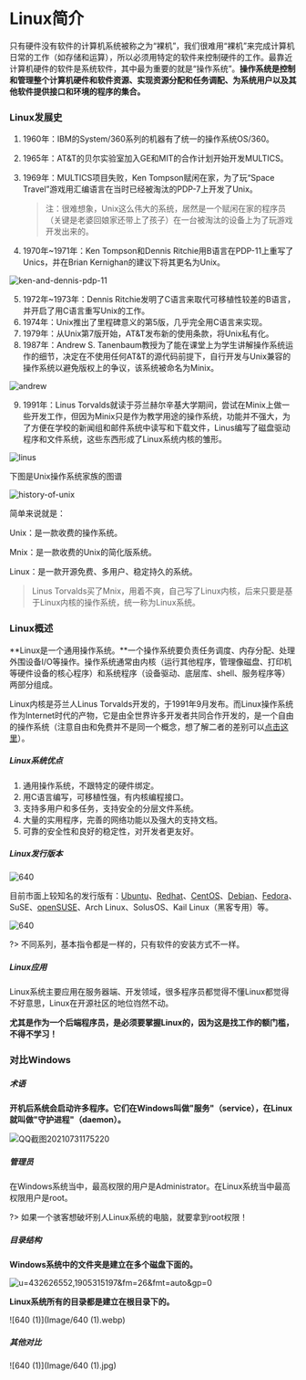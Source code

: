 # Linux简介

只有硬件没有软件的计算机系统被称之为“裸机”，我们很难用“裸机”来完成计算机日常的工作（如存储和运算），所以必须用特定的软件来控制硬件的工作。最靠近计算机硬件的软件是系统软件，其中最为重要的就是“操作系统”。**操作系统是控制和管理整个计算机硬件和软件资源、实现资源分配和任务调配、为系统用户以及其他软件提供接口和环境的程序的集合。**

### Linux发展史

1. 1960年：IBM的System/360系列的机器有了统一的操作系统OS/360。

2. 1965年：AT&T的贝尔实验室加入GE和MIT的合作计划开始开发MULTICS。

3. 1969年：MULTICS项目失败，Ken Tompson赋闲在家，为了玩“Space Travel”游戏用汇编语言在当时已经被淘汰的PDP-7上开发了Unix。

    > 注：很难想象，Unix这么伟大的系统，居然是一个赋闲在家的程序员（关键是老婆回娘家还带上了孩子）在一台被淘汰的设备上为了玩游戏开发出来的。

4. 1970年~1971年：Ken Tompson和Dennis Ritchie用B语言在PDP-11上重写了Unics，并在Brian Kernighan的建议下将其更名为Unix。

![ken-and-dennis-pdp-11](Image/ken-and-dennis-pdp-11.png)

5. 1972年~1973年：Dennis Ritchie发明了C语言来取代可移植性较差的B语言，并开启了用C语言重写Unix的工作。
6. 1974年：Unix推出了里程碑意义的第5版，几乎完全用C语言来实现。
7. 1979年：从Unix第7版开始，AT&T发布新的使用条款，将Unix私有化。
8. 1987年：Andrew S. Tanenbaum教授为了能在课堂上为学生讲解操作系统运作的细节，决定在不使用任何AT&T的源代码前提下，自行开发与Unix兼容的操作系统以避免版权上的争议，该系统被命名为Minix。

![andrew](Image/andrew.jpg)

9. 1991年：Linus Torvalds就读于芬兰赫尔辛基大学期间，尝试在Minix上做一些开发工作，但因为Minix只是作为教学用途的操作系统，功能并不强大，为了方便在学校的新闻组和邮件系统中读写和下载文件，Linus编写了磁盘驱动程序和文件系统，这些东西形成了Linux系统内核的雏形。

![linus](Image/linus.png)

下图是Unix操作系统家族的图谱

![history-of-unix](Image/history-of-unix.png)

简单来说就是：

Unix：是一款收费的操作系统。

Mnix：是一款收费的Unix的简化版系统。

Linux：是一款开源免费、多用户、稳定持久的系统。

>  Linus Torvalds买了Mnix，用着不爽，自己写了Linux内核，后来只要是基于Linux内核的操作系统，统一称为Linux系统。

### Linux概述

**Linux是一个通用操作系统。**一个操作系统要负责任务调度、内存分配、处理外围设备I/O等操作。操作系统通常由内核（运行其他程序，管理像磁盘、打印机等硬件设备的核心程序）和系统程序（设备驱动、底层库、shell、服务程序等）两部分组成。

Linux内核是芬兰人Linus Torvalds开发的，于1991年9月发布。而Linux操作系统作为Internet时代的产物，它是由全世界许多开发者共同合作开发的，是一个自由的操作系统（注意自由和免费并不是同一个概念，想了解二者的差别可以[点击这里](https://www.debian.org/intro/free)）。

##### Linux系统优点

1. 通用操作系统，不跟特定的硬件绑定。
2. 用C语言编写，可移植性强，有内核编程接口。
3. 支持多用户和多任务，支持安全的分层文件系统。
4. 大量的实用程序，完善的网络功能以及强大的支持文档。
5. 可靠的安全性和良好的稳定性，对开发者更友好。

##### Linux发行版本

![640](Image/640.webp)

目前市面上较知名的发行版有：[Ubuntu](https://www.ubuntu.com/)、[Redhat](https://www.redhat.com/en)、[CentOS](https://www.centos.org/)、[Debian](https://www.debian.org/)、[Fedora](https://getfedora.org/)、SuSE、[openSUSE](https://www.opensuse.org/)、Arch Linux、SolusOS、Kail Linux（黑客专用）等。

![640](Image/640.jpg)

?> 不同系列，基本指令都是一样的，只有软件的安装方式不一样。

##### Linux应用

Linux系统主要应用在服务器端、开发领域，很多程序员都觉得不懂Linux都觉得不好意思，Linux在开源社区的地位岿然不动。

**尤其是作为一个后端程序员，是必须要掌握Linux的，因为这是找工作的额门槛，不得不学习！**

### 对比Windows

##### 术语

**开机后系统会启动许多程序。它们在Windows叫做"服务"（service），在Linux就叫做"守护进程"（daemon）。**

![QQ截图20210731175220](Image/QQ截图20210731175220.png)

##### 管理员

在Windows系统当中，最高权限的用户是Administrator。在Linux系统当中最高权限用户是root。

?> 如果一个骇客想破坏别人Linux系统的电脑，就要拿到root权限！

##### 目录结构

**Windows系统中的文件夹是建立在多个磁盘下面的。**

![u=432626552,1905315197&fm=26&fmt=auto&gp=0](Image/u=432626552,1905315197&fm=26&fmt=auto&gp=0.webp)

**Linux系统所有的目录都是建立在根目录下的。**

![640 (1)](Image/640 (1).webp)

##### 其他对比

![640 (1)](Image/640 (1).jpg)
